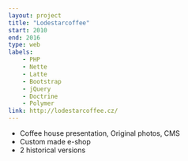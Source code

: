 ```yaml
---
layout: project
title: "Lodestarcoffee"
start: 2010
end: 2016
type: web
labels:
    - PHP 
    - Nette
    - Latte
    - Bootstrap 
    - jQuery 
    - Doctrine
    - Polymer
link: http://lodestarcoffee.cz/
---
```

* Coffee house presentation, Original photos, CMS 
* Custom made e-shop
* 2 historical versions